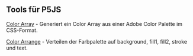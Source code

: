## Tools für P5JS

[Color Array](./colorArray/index.html) - Generiert ein Color Array aus 
einer Adobe Color Palette im CSS-Format.

[Color Arrange](./colorArrange/index.html) - Verteilen der Farbpalette auf background, fill1, fill2, stroke und text.